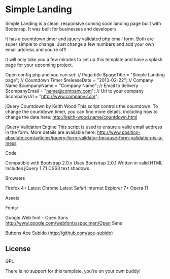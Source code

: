 Simple Landing
=========

Simple Landing is a clean, responsive coming soon landing page built with Bootstrap. It was built for businesses and developers.

It has a countdown timer and jquery validated php email form. Both are super simple to change. Just change a few numbers and add your own email address and you're off!

It will only take you a few minutes to set up this template and have a splash page for your upcoming project.

Open config.php and you can set:
// Page title
$pageTitle = "Simple Landing page";
// Countdown Timer
$releaseDate = "2013-02-22";
// Company Name
$companyName = "Company Name";
// Email to delivery
$companyEmail = "name@company.com";
// Url to your company
$companyUrl = "http://www.company.com";


jQuery Countdown by Keith Wood
This script controls the countdown. To change the countdown timer, you can find more details, including how to change the date here: http://keith-wood.name/countdown.html

jQuery Validation Engine
This script is used to ensure a valid email address in the form.
More details are available here: http://www.position-absolute.com/articles/jquery-form-validator-because-form-validation-is-a-mess


Code

Compatible with Bootstrap 2.0.x
Uses Bootstrap 2.0.1
Written in valid HTML
Includes jQuery 1.7.1
CSS3 text shadows

Browsers

Firefox 4+
Latest Chrome
Latest Safari
Internet Explorer 7+
Opera 11

Assets

Fonts:

Google Web font - Open Sans
http://www.google.com/webfonts/specimen/Open Sans

Buttons
Ace Subido (http://github.com/ace-subido)

License
--
GPL

There is no support for this template, you're on your own buddy!
